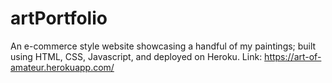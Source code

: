 # artPortfolio
An e-commerce style website showcasing a handful of my paintings; built using HTML, CSS, Javascript, and deployed on Heroku.
Link: https://art-of-amateur.herokuapp.com/
